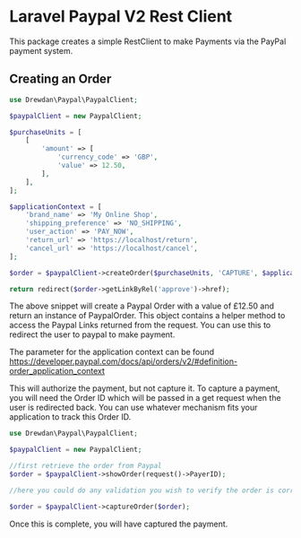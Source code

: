 # Laravel Paypal V2 Rest Client

This package creates a simple RestClient to make Payments via the PayPal payment system.

## Creating an Order

```PHP
use Drewdan\Paypal\PaypalClient;

$paypalClient = new PaypalClient;

$purchaseUnits = [
	[
		'amount' => [
		    'currency_code' => 'GBP',
		    'value' => 12.50,
	    ],
    ],
];

$applicationContext = [
    'brand_name' => 'My Online Shop',
    'shipping_preference' => 'NO_SHIPPING',
    'user_action' => 'PAY_NOW',
    'return_url' => 'https://localhost/return',
    'cancel_url' => 'https://localhost/cancel',
];

$order = $paypalClient->createOrder($purchaseUnits, 'CAPTURE', $applicationContext);

return redirect($order->getLinkByRel('approve')->href);
```

The above snippet will create a Paypal Order with a value of £12.50 and return an instance of PaypalOrder. This object
contains a helper method to access the Paypal Links returned from the request. You can use this to redirect the user
to paypal to make payment.

The parameter for the application context can be found https://developer.paypal.com/docs/api/orders/v2/#definition-order_application_context

This will authorize the payment, but not capture it. To capture a payment, you will need the Order ID which will be passed in a get request
when the user is redirected back. You can use whatever mechanism fits your application to track this Order ID.

```PHP
use Drewdan\Paypal\PaypalClient;

$paypalClient = new PaypalClient;

//first retrieve the order from Paypal
$order = $paypalClient->showOrder(request()->PayerID);

//here you could do any validation you wish to verify the order is correct, checking the order amount etc before capturing the payment

$order = $paypalClient->captureOrder($order);
```

Once this is complete, you will have captured the payment.
